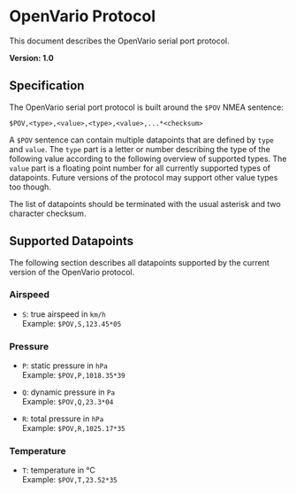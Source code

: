 # OpenVario Protocol

This document describes the OpenVario serial port protocol.

**Version: 1.0**

## Specification

The OpenVario serial port protocol is built around the `$POV` NMEA sentence:

    $POV,<type>,<value>,<type>,<value>,...*<checksum>
    
A `$POV` sentence can contain multiple datapoints that are defined by `type` and `value`. The `type` part is a letter or number describing the type of the following value according to the following overview of supported types. The `value` part is a floating point number for all currently supported types of datapoints. Future versions of the protocol may support other value types too though.

The list of datapoints should be terminated with the usual asterisk and two character checksum.

## Supported Datapoints

The following section describes all datapoints supported by the current version of the OpenVario protocol.

### Airspeed

* `S`: true airspeed in `km/h`  
  Example: `$POV,S,123.45*05`

### Pressure

* `P`: static pressure in `hPa`  
  Example: `$POV,P,1018.35*39`

* `Q`: dynamic pressure in `Pa`  
  Example: `$POV,Q,23.3*04`

* `R`: total pressure in `hPa`  
  Example: `$POV,R,1025.17*35`

### Temperature

* `T`: temperature in °C  
  Example: `$POV,T,23.52*35`
